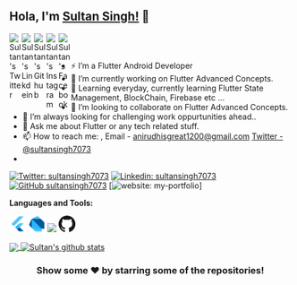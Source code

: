 ## Hola, I'm [Sultan Singh!](https://my-portfolio-2b251.web.app/) 👋


<a href="https://twitter.com/sultansingh7073">
  <img align="left" alt="Sultan's Twitter" width="22px" src="https://cdn.jsdelivr.net/npm/simple-icons@v3/icons/twitter.svg" />
</a>
<a href="https://linkedin.com/in/sultansingh7073">
  <img align="left" alt="Sultan's Linkdein" width="22px" src="https://cdn.jsdelivr.net/npm/simple-icons@v3/icons/linkedin.svg" />
</a>
<a href="https://github.com/sultansingh7073">
  <img align="left" alt="Sultan's Github" width="22px" src="https://cdn.jsdelivr.net/npm/simple-icons@v3/icons/github.svg" />
</a>
<a href="https://instagram.com/sultansingh7073/">
  <img align="left" alt="Sultan's Instagram" width="22px" src="https://cdn.jsdelivr.net/npm/simple-icons@v3/icons/instagram.svg" />
</a>
<a href="https://www.facebook.com/sultansingh7073/">
  <img align="left" alt="Sultan's Facebook" width="22px" src="https://cdn.jsdelivr.net/npm/simple-icons@v3/icons/facebook.svg" />
</a>

<br/>
<br/>


- ⚡  I’m a Flutter Android Developer
- 🔭 I’m currently working on Flutter Advanced Concepts.
- 🌱 Learning everyday, currently learning Flutter State Management, BlockChain, Firebase etc ...
- 👯 I’m looking to collaborate on Flutter Advanced Concepts.
- 🤔 I’m always looking for challenging work oppurtunities ahead..
- 💬 Ask me about Flutter or any tech related stuff.
- 📫 How to reach me: , Email - anirudhisgreat1200@gmail.com  [Twitter - @sultansingh7073](https://twitter.com/sultansingh7073)
- 

[![Twitter: sultansingh7073](https://img.shields.io/twitter/follow/sultansingh7073?style=social)](https://twitter.com/sultansingh7073)
[![Linkedin: sultansingh7073](https://img.shields.io/badge/-sultansingh7073-blue?style=flat-square&logo=Linkedin&logoColor=white&link=https://www.linkedin.com/in/sultansingh7073/)](https://www.linkedin.com/in/sultansingh7073/)
[![GitHub sultansingh7073](https://img.shields.io/github/followers/sultansingh7073?label=follow&style=social)](https://github.com/sultansingh7073)
[![website: my-portfolio](https://my-portfolio-2b251.web.app/)]


**Languages and Tools:**  

<code><img height="30" src="https://raw.githubusercontent.com/github/explore/80688e429a7d4ef2fca1e82350fe8e3517d3494d/topics/flutter/flutter.png"></code>
<code><img height="30" src="https://raw.githubusercontent.com/github/explore/80688e429a7d4ef2fca1e82350fe8e3517d3494d/topics/dart/dart.png"></code>
<code><img height="30" src="https://images.g2crowd.com/uploads/product/image/large_detail/large_detail_0016c93c710cf35990b999cba3a59bae/firebase.png"></code>
<code><img height="30" src="https://raw.githubusercontent.com/github/explore/78df643247d429f6cc873026c0622819ad797942/topics/github/github.png"></code>  


<a href="https://github.com/sultansingh7073">
  <img align="center" src="https://github-readme-stats.vercel.app/api/top-langs/?username=sultansingh7073&theme=light&hide_langs_below=1" />
</a>
<a href="https://github.com/sultansingh7073">
 <img align="center" src="https://github-readme-stats.vercel.app/api?username=sultansingh7073&show_icons=true&theme=light&line_height=27" alt="Sultan's github stats"/>
</a>

<div align="center">

### Show some ❤️ by starring some of the repositories!

</div>

